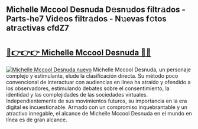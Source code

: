 ## Michelle Mccool Desnuda D𝚎sn𝚞dos filtr𝚊dos - Parts-he7 Vid𝚎os filtr𝚊dos - N𝚞evas f𝚘tos atr𝚊ctivas cfdZ7

# <h2><a href="http://mbav43o.tromn.icu/?c=Michelle+Mccool+Desnuda">🔗👉👉👉 Michelle Mccool Desnuda 🔗🔗</a></h2>

[![Michelle Mccool Desnuda nuevo](https://i.imgur.com/pEAQMta.gif)](http://mbav43o.tromn.icu/?c=Michelle+Mccool+Desnuda)
Michelle Mccool Desnuda, un personaje complejo y estimulante, elude la clasificación directa. Su método poco convencional de interactuar con audiencias en línea ha atraído y ofendido a los observadores, estimulando debates sobre el consentimiento, la identidad y las complejidades de las sociedades virtuales. Independientemente de sus movimientos futuros, su importancia en la era digital es incuestionable. Armado con un compromiso inquebrantable y un atractivo innegable, el alcance de Michelle Mccool Desnuda en el mundo en línea es de gran alcance.
